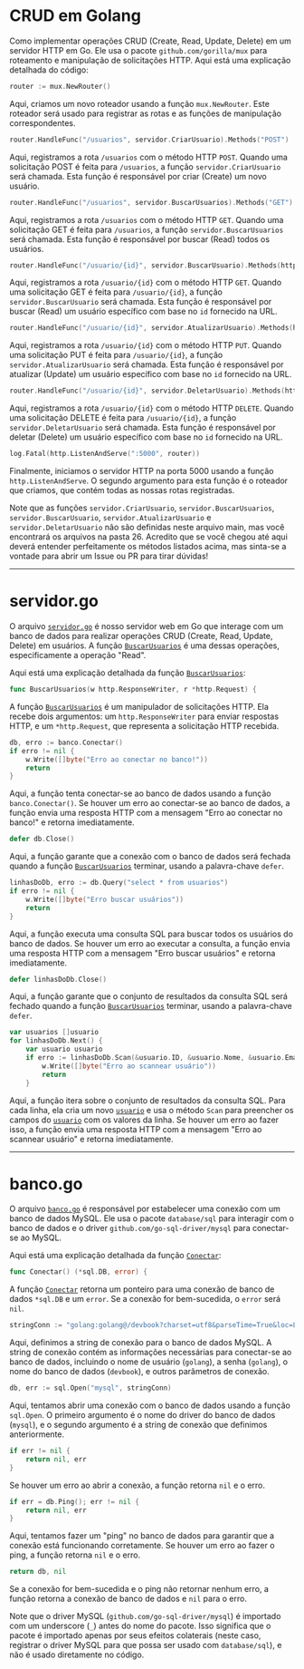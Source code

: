 # CRUD em Golang 

Como implementar operações CRUD (Create, Read, Update, Delete) em um servidor HTTP em Go. Ele usa o pacote `github.com/gorilla/mux` para roteamento e manipulação de solicitações HTTP. Aqui está uma explicação detalhada do código:

```go
router := mux.NewRouter()
```

Aqui, criamos um novo roteador usando a função `mux.NewRouter`. Este roteador será usado para registrar as rotas e as funções de manipulação correspondentes.

```go
router.HandleFunc("/usuarios", servidor.CriarUsuario).Methods("POST")
```

Aqui, registramos a rota `/usuarios` com o método HTTP `POST`. Quando uma solicitação POST é feita para `/usuarios`, a função `servidor.CriarUsuario` será chamada. Esta função é responsável por criar (Create) um novo usuário.

```go
router.HandleFunc("/usuarios", servidor.BuscarUsuarios).Methods("GET")
```

Aqui, registramos a rota `/usuarios` com o método HTTP `GET`. Quando uma solicitação GET é feita para `/usuarios`, a função `servidor.BuscarUsuarios` será chamada. Esta função é responsável por buscar (Read) todos os usuários.

```go
router.HandleFunc("/usuario/{id}", servidor.BuscarUsuario).Methods(http.MethodGet)
```

Aqui, registramos a rota `/usuario/{id}` com o método HTTP `GET`. Quando uma solicitação GET é feita para `/usuario/{id}`, a função `servidor.BuscarUsuario` será chamada. Esta função é responsável por buscar (Read) um usuário específico com base no `id` fornecido na URL.

```go
router.HandleFunc("/usuario/{id}", servidor.AtualizarUsuario).Methods(http.MethodPut)
```

Aqui, registramos a rota `/usuario/{id}` com o método HTTP `PUT`. Quando uma solicitação PUT é feita para `/usuario/{id}`, a função `servidor.AtualizarUsuario` será chamada. Esta função é responsável por atualizar (Update) um usuário específico com base no `id` fornecido na URL.

```go
router.HandleFunc("/usuario/{id}", servidor.DeletarUsuario).Methods(http.MethodDelete)
```

Aqui, registramos a rota `/usuario/{id}` com o método HTTP `DELETE`. Quando uma solicitação DELETE é feita para `/usuario/{id}`, a função `servidor.DeletarUsuario` será chamada. Esta função é responsável por deletar (Delete) um usuário específico com base no `id` fornecido na URL.

```go
log.Fatal(http.ListenAndServe(":5000", router))
```

Finalmente, iniciamos o servidor HTTP na porta 5000 usando a função `http.ListenAndServe`. O segundo argumento para esta função é o roteador que criamos, que contém todas as nossas rotas registradas.

Note que as funções `servidor.CriarUsuario`, `servidor.BuscarUsuarios`, `servidor.BuscarUsuario`, `servidor.AtualizarUsuario` e `servidor.DeletarUsuario` não são definidas neste arquivo main, mas você encontrará os arquivos na pasta 26. Acredito que se você chegou até aqui deverá entender perfeitamente os métodos listados acima, mas sinta-se a vontade para abrir um Issue ou PR para tirar dúvidas! 

<hr>

# servidor.go

O arquivo [`servidor.go`](command:_github.copilot.openRelativePath?%5B%2226%20-%20CRUD%20Basico%2Fservidor%2Fservidor.go%22%5D "26 - CRUD Basico\servidor\servidor.go") é nosso servidor web em Go que interage com um banco de dados para realizar operações CRUD (Create, Read, Update, Delete) em usuários. A função [`BuscarUsuarios`](command:_github.copilot.openSymbolInFile?%5B%2226%20-%20CRUD%20Basico%2Fservidor%2Fservidor.go%22%2C%22BuscarUsuarios%22%5D "26 - CRUD Basico/servidor/servidor.go") é uma dessas operações, especificamente a operação "Read".

Aqui está uma explicação detalhada da função [`BuscarUsuarios`](command:_github.copilot.openSymbolInFile?%5B%2226%20-%20CRUD%20Basico%2Fservidor%2Fservidor.go%22%2C%22BuscarUsuarios%22%5D "26 - CRUD Basico/servidor/servidor.go"):

```go
func BuscarUsuarios(w http.ResponseWriter, r *http.Request) {
```

A função [`BuscarUsuarios`](command:_github.copilot.openSymbolInFile?%5B%2226%20-%20CRUD%20Basico%2Fservidor%2Fservidor.go%22%2C%22BuscarUsuarios%22%5D "26 - CRUD Basico/servidor/servidor.go") é um manipulador de solicitações HTTP. Ela recebe dois argumentos: um `http.ResponseWriter` para enviar respostas HTTP, e um `*http.Request`, que representa a solicitação HTTP recebida.

```go
db, erro := banco.Conectar()
if erro != nil {
	w.Write([]byte("Erro ao conectar no banco!"))
	return
}
```

Aqui, a função tenta conectar-se ao banco de dados usando a função `banco.Conectar()`. Se houver um erro ao conectar-se ao banco de dados, a função envia uma resposta HTTP com a mensagem "Erro ao conectar no banco!" e retorna imediatamente.

```go
defer db.Close()
```

Aqui, a função garante que a conexão com o banco de dados será fechada quando a função [`BuscarUsuarios`](command:_github.copilot.openSymbolInFile?%5B%2226%20-%20CRUD%20Basico%2Fservidor%2Fservidor.go%22%2C%22BuscarUsuarios%22%5D "26 - CRUD Basico/servidor/servidor.go") terminar, usando a palavra-chave `defer`.

```go
linhasDoDb, erro := db.Query("select * from usuarios")
if erro != nil {
	w.Write([]byte("Erro buscar usuários"))
	return
}
```

Aqui, a função executa uma consulta SQL para buscar todos os usuários do banco de dados. Se houver um erro ao executar a consulta, a função envia uma resposta HTTP com a mensagem "Erro buscar usuários" e retorna imediatamente.

```go
defer linhasDoDb.Close()
```

Aqui, a função garante que o conjunto de resultados da consulta SQL será fechado quando a função [`BuscarUsuarios`](command:_github.copilot.openSymbolInFile?%5B%2226%20-%20CRUD%20Basico%2Fservidor%2Fservidor.go%22%2C%22BuscarUsuarios%22%5D "26 - CRUD Basico/servidor/servidor.go") terminar, usando a palavra-chave `defer`.

```go
var usuarios []usuario
for linhasDoDb.Next() {
	var usuario usuario
	if erro := linhasDoDb.Scan(&usuario.ID, &usuario.Nome, &usuario.Email); erro != nil {
		w.Write([]byte("Erro ao scannear usuário"))
		return
	}
```

Aqui, a função itera sobre o conjunto de resultados da consulta SQL. Para cada linha, ela cria um novo [`usuario`](command:_github.copilot.openSymbolInFile?%5B%2226%20-%20CRUD%20Basico%2Fservidor%2Fservidor.go%22%2C%22usuario%22%5D "26 - CRUD Basico/servidor/servidor.go") e usa o método `Scan` para preencher os campos do [`usuario`](command:_github.copilot.openSymbolInFile?%5B%2226%20-%20CRUD%20Basico%2Fservidor%2Fservidor.go%22%2C%22usuario%22%5D "26 - CRUD Basico/servidor/servidor.go") com os valores da linha. Se houver um erro ao fazer isso, a função envia uma resposta HTTP com a mensagem "Erro ao scannear usuário" e retorna imediatamente.

<hr>

# banco.go 

O arquivo [`banco.go`](command:_github.copilot.openRelativePath?%5B%2226%20-%20CRUD%20Basico%2Fbanco%2Fbanco.go%22%5D "26 - CRUD Basico\banco\banco.go") é responsável por estabelecer uma conexão com um banco de dados MySQL. Ele usa o pacote `database/sql` para interagir com o banco de dados e o driver `github.com/go-sql-driver/mysql` para conectar-se ao MySQL.

Aqui está uma explicação detalhada da função [`Conectar`](command:_github.copilot.openSymbolInFile?%5B%2226%20-%20CRUD%20Basico%2Fbanco%2Fbanco.go%22%2C%22Conectar%22%5D "26 - CRUD Basico/banco/banco.go"):

```go
func Conectar() (*sql.DB, error) {
```

A função [`Conectar`](command:_github.copilot.openSymbolInFile?%5B%2226%20-%20CRUD%20Basico%2Fbanco%2Fbanco.go%22%2C%22Conectar%22%5D "26 - CRUD Basico/banco/banco.go") retorna um ponteiro para uma conexão de banco de dados `*sql.DB` e um `error`. Se a conexão for bem-sucedida, o `error` será `nil`.

```go
stringConn := "golang:golang@/devbook?charset=utf8&parseTime=True&loc=Local"
```

Aqui, definimos a string de conexão para o banco de dados MySQL. A string de conexão contém as informações necessárias para conectar-se ao banco de dados, incluindo o nome de usuário (`golang`), a senha (`golang`), o nome do banco de dados (`devbook`), e outros parâmetros de conexão.

```go
db, err := sql.Open("mysql", stringConn)
```

Aqui, tentamos abrir uma conexão com o banco de dados usando a função `sql.Open`. O primeiro argumento é o nome do driver do banco de dados (`mysql`), e o segundo argumento é a string de conexão que definimos anteriormente.

```go
if err != nil {
	return nil, err
}
```

Se houver um erro ao abrir a conexão, a função retorna `nil` e o erro.

```go
if err = db.Ping(); err != nil {
	return nil, err
}
```

Aqui, tentamos fazer um "ping" no banco de dados para garantir que a conexão está funcionando corretamente. Se houver um erro ao fazer o ping, a função retorna `nil` e o erro.

```go
return db, nil
```

Se a conexão for bem-sucedida e o ping não retornar nenhum erro, a função retorna a conexão de banco de dados e `nil` para o erro.

Note que o driver MySQL (`github.com/go-sql-driver/mysql`) é importado com um underscore (`_`) antes do nome do pacote. Isso significa que o pacote é importado apenas por seus efeitos colaterais (neste caso, registrar o driver MySQL para que possa ser usado com `database/sql`), e não é usado diretamente no código.


